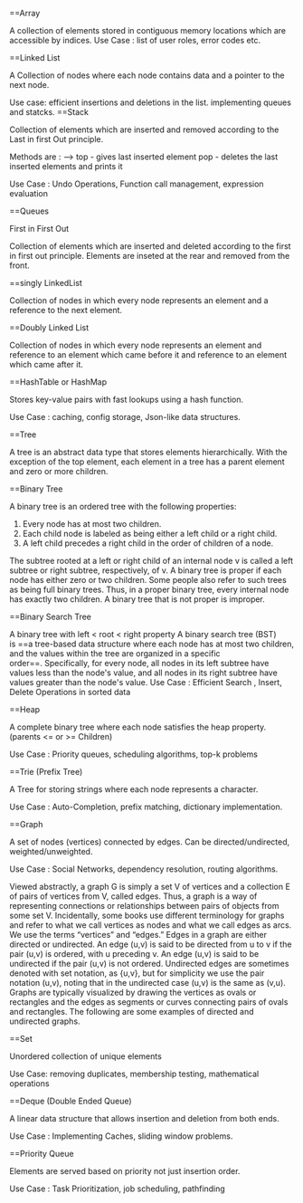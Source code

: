 
==Array

A collection of elements stored in contiguous memory locations which are accessible by indices.
Use Case : list of user roles, error codes etc.

==Linked List

A Collection of nodes where each node contains data and a pointer to the next node.

Use case: efficient insertions and deletions in the list. implementing queues and statcks.
==Stack

Collection of elements which are  inserted and removed according to the Last in first Out principle.

Methods are :  --> top - gives last inserted element
				 pop - deletes the last inserted elements and prints it

Use Case : Undo Operations, Function call management, expression evaluation

==Queues 

First in First Out

Collection of elements which are inserted and deleted according to the first in first out principle. Elements are inseted at the rear and removed from the front.

==singly LinkedList

Collection of nodes in which every node represents an element and a reference to the next element.

==Doubly Linked List

Collection of nodes in which every node represents an element and reference to an element which came before it and reference to an element which came after it.


==HashTable or HashMap

Stores key-value pairs with fast lookups using a hash function.

Use Case : caching, config storage, Json-like data structures.


==Tree

A tree is an abstract data type that stores elements hierarchically. With the exception of the top element, each element in a tree has a parent element and zero or more children.


==Binary Tree

A binary tree is an ordered tree with the following properties: 
1. Every node has at most two children.
2. Each child node is labeled as being either a left child or a right child.
3. A left child precedes a right child in the order of children of a node. 

The subtree rooted at a left or right child of an internal node v is called a left subtree or right subtree, respectively, of v. A binary tree is proper if each node has either zero or two children. Some people also refer to such trees as being full binary trees. Thus, in a proper binary tree, every internal node has exactly two children. A binary tree that is not proper is improper.

==Binary Search Tree

A binary tree with left < root < right property
A binary search tree (BST) is ==a tree-based data structure where each node has at most two children, and the values within the tree are organized in a specific order==. Specifically, for every node, all nodes in its left subtree have values less than the node's value, and all nodes in its right subtree have values greater than the node's value.
Use Case : Efficient Search , Insert, Delete Operations in sorted data

==Heap

A complete binary tree where each node satisfies the heap property. (parents <= or >= Children)

Use Case : Priority queues, scheduling algorithms, top-k problems

==Trie (Prefix Tree)

A Tree for storing strings where each node represents a character.

Use Case : Auto-Completion, prefix matching, dictionary implementation.

==Graph

A set of nodes (vertices) connected by edges. Can be directed/undirected, weighted/unweighted.

Use Case : Social Networks, dependency resolution, routing algorithms.


Viewed abstractly, a graph G is simply a set V of vertices and a collection E of pairs of vertices from V, called edges. Thus, a graph is a way of representing connections or relationships between pairs of objects from some set V. Incidentally, some books use different terminology for graphs and refer to what we call vertices as nodes and what we call edges as arcs. We use the terms “vertices” and “edges.” Edges in a graph are either directed or undirected. An edge (u,v) is said to be directed from u to v if the pair (u,v) is ordered, with u preceding v. An edge (u,v) is said to be undirected if the pair (u,v) is not ordered. Undirected edges are sometimes denoted with set notation, as {u,v}, but for simplicity we use the pair notation (u,v), noting that in the undirected case (u,v) is the same as (v,u). Graphs are typically visualized by drawing the vertices as ovals or rectangles and the edges as segments or curves connecting pairs of ovals and rectangles. The following are some examples of directed and undirected graphs.


==Set

Unordered collection of unique elements

Use Case: removing duplicates, membership testing, mathematical operations



==Deque (Double Ended Queue)

A linear data structure that allows insertion and deletion from both ends.

Use Case : Implementing Caches, sliding window problems.


==Priority Queue

Elements are served based on priority not just insertion order.

Use Case : Task Prioritization,  job scheduling, pathfinding





